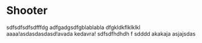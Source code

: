# Shooter
sdfsdfsdfsdfffdg
adfgadgsdfgblablabla dfgkldkflklklkl
aaaa!asdasdasdasd!avada kedavra! sdfsdfhdhdh f sdddd akakaja asjajsdas
